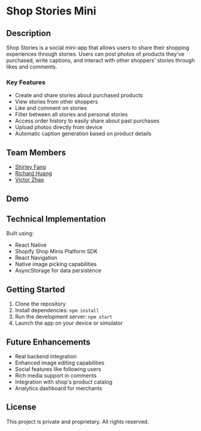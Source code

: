 # Shop Stories Mini

## Description
Shop Stories is a social mini-app that allows users to share their shopping experiences through stories. 
Users can post photos of products they've purchased, write captions, and interact with other shoppers' stories through likes and comments.

### Key Features
- Create and share stories about purchased products
- View stories from other shoppers
- Like and comment on stories
- Filter between all stories and personal stories
- Access order history to easily share about past purchases
- Upload photos directly from device
- Automatic caption generation based on product details

## Team Members
- [Shirley Fang](https://github.com/shirleyfyx)
- [Richard Huang](https://github.com/rhuangr)
- [Victor Zhao](https://github.com/telmaq)

## Demo


## Technical Implementation
Built using:
- React Native
- Shopify Shop Minis Platform SDK
- React Navigation
- Native image picking capabilities
- AsyncStorage for data persistence

## Getting Started
1. Clone the repository
2. Install dependencies: `npm install`
3. Run the development server: `npm start`
4. Launch the app on your device or simulator

## Future Enhancements
- Real backend integration
- Enhanced image editing capabilities
- Social features like following users
- Rich media support in comments
- Integration with shop's product catalog
- Analytics dashboard for merchants

## License
This project is private and proprietary. All rights reserved.
